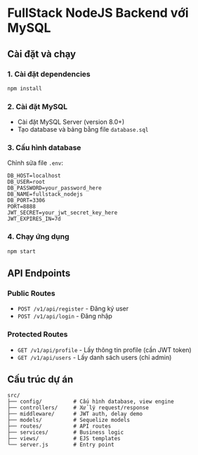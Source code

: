 # FullStack NodeJS Backend với MySQL

## Cài đặt và chạy

### 1. Cài đặt dependencies
```bash
npm install
```

### 2. Cài đặt MySQL
- Cài đặt MySQL Server (version 8.0+)
- Tạo database và bảng bằng file `database.sql`

### 3. Cấu hình database
Chỉnh sửa file `.env`:
```env
DB_HOST=localhost
DB_USER=root
DB_PASSWORD=your_password_here
DB_NAME=fullstack_nodejs
DB_PORT=3306
PORT=8888
JWT_SECRET=your_jwt_secret_key_here
JWT_EXPIRES_IN=7d
```

### 4. Chạy ứng dụng
```bash
npm start
```

## API Endpoints

### Public Routes
- `POST /v1/api/register` - Đăng ký user
- `POST /v1/api/login` - Đăng nhập

### Protected Routes
- `GET /v1/api/profile` - Lấy thông tin profile (cần JWT token)
- `GET /v1/api/users` - Lấy danh sách users (chỉ admin)

## Cấu trúc dự án
```
src/
├── config/          # Cấu hình database, view engine
├── controllers/     # Xử lý request/response
├── middleware/      # JWT auth, delay demo
├── models/          # Sequelize models
├── routes/          # API routes
├── services/        # Business logic
├── views/           # EJS templates
└── server.js        # Entry point
```
